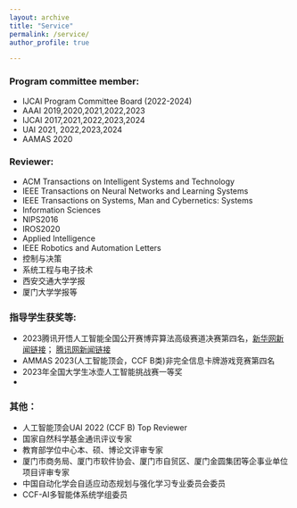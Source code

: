 ```yaml
---
layout: archive
title: "Service"
permalink: /service/
author_profile: true

---
```


### Program committee member: 
* IJCAI Program Committee Board \(2022\-2024\)
* AAAI 2019,2020,2021,2022,2023
* IJCAI 2017,2021,2022,2023,2024
* UAI 2021, 2022,2023,2024
* AAMAS 2020

### Reviewer: 
* ACM Transactions on Intelligent Systems and Technology
* IEEE Transactions on Neural Networks and Learning Systems
* IEEE Transactions on Systems, Man and Cybernetics: Systems
* Information Sciences
* NIPS2016
* IROS2020
* Applied Intelligence
* IEEE Robotics and Automation Letters
* 控制与决策
* 系统工程与电子技术
* 西安交通大学学报
* 厦门大学学报等

### 指导学生获奖等: 
* 2023腾讯开悟人工智能全国公开赛博弈算法高级赛道决赛第四名，[新华网新闻链接](http://www.sc.xinhuanet.com/20240103/4dd72c619a8648f0836c43ba9fec1168/c.html)； [腾讯网新闻链接](https://pre-prod.kaiwu.pvp.qq.com/aiarena/zh/news/b751f28065b7904f0913004a6c413002)
* AMMAS 2023(人工智能顶会，CCF B类)非完全信息卡牌游戏竞赛第四名
* 2023年全国大学生冰壶人工智能挑战赛一等奖
* 
### 其他：
* 人工智能顶会UAI 2022 (CCF B) Top Reviewer
* 国家自然科学基金通讯评议专家
* 教育部学位中心本、硕、博论文评审专家
* 厦门市商务局、厦门市软件协会、厦门市自贸区、厦门金圆集团等企事业单位项目评审专家
* 中国自动化学会自适应动态规划与强化学习专业委员会委员
* CCF-AI多智能体系统学组委员
